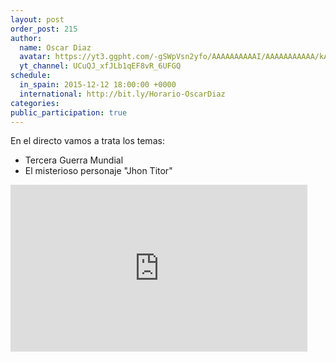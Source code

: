 ```yaml
---
layout: post
order_post: 215
author:
  name: Oscar Diaz
  avatar: https://yt3.ggpht.com/-gSWpVsn2yfo/AAAAAAAAAAI/AAAAAAAAAAA/kAOTKBdMEvg/s88-c-k-no/photo.jpg
  yt_channel: UCuQJ_xfJLb1qEF8vR_6UFGQ
schedule:
  in_spain: 2015-12-12 18:00:00 +0000
  international: http://bit.ly/Horario-OscarDiaz
categories:
public_participation: true
---
```

En el directo vamos a trata los temas:

- Tercera Guerra Mundial
- El misterioso personaje "Jhon Titor"

<iframe width="475" height="267" src="https://www.youtube.com/embed/z53v3I7odLs" frameborder="0" allowfullscreen></iframe>
